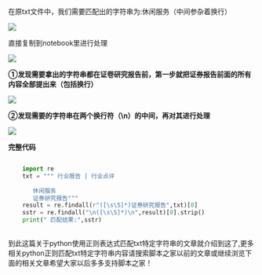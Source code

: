 在原txt文件中，我们需要匹配出的字符串为:休闲服务（中间参杂着换行）

![](https://img.jbzj.com/file_images/article/202012/202012091005051.png)

直接复制到notebook里进行处理

![](https://img.jbzj.com/file_images/article/202012/202012091005052.png)  

**①发现需要拿出的字符串都在证卷研究报告前，第一步就把证券报告前面的所有内容全部提出来（包括换行）**

![](https://img.jbzj.com/file_images/article/202012/202012091005053.png)

**②发现需要的字符串在两个换行符（\n）的中间，再对其进行处理**

![](https://img.jbzj.com/file_images/article/202012/202012091005054.png)

**完整代码**

```python

    import re
    txt = """ 行业报告 | 行业点评 
     
       休闲服务
       证券研究报告"""
    result = re.findall(r"([\s\S]*)证券研究报告",txt)[0]
    sstr = re.findall("\n([\s\S]*)\n",result)[0].strip()
    print(" 匹配结果:",sstr)
    
```

到此这篇关于python使用正则表达式匹配txt特定字符串的文章就介绍到这了,更多相关python正则匹配txt特定字符串内容请搜索脚本之家以前的文章或继续浏览下面的相关文章希望大家以后多多支持脚本之家！

